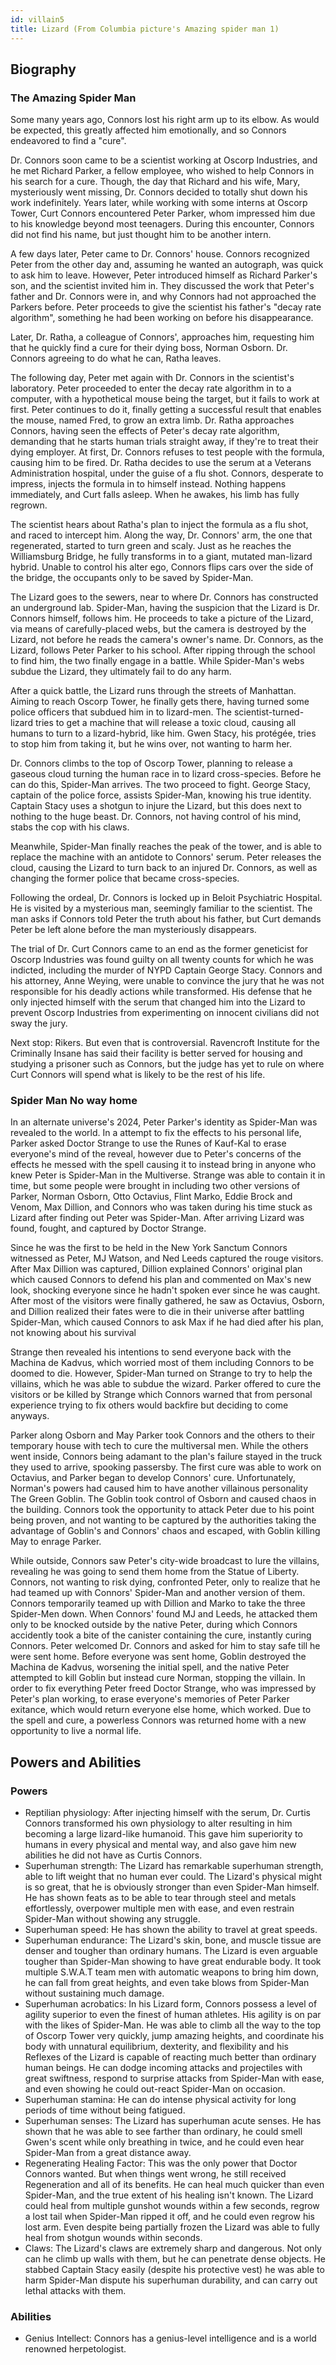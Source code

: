 ```yaml
---
id: villain5
title: Lizard (From Columbia picture's Amazing spider man 1)
---
```


## Biography
### The Amazing Spider Man
Some many years ago, Connors lost his right arm up to its elbow. As would be expected, this greatly affected him emotionally, and so Connors endeavored to find a "cure".

Dr. Connors soon came to be a scientist working at Oscorp Industries, and he met Richard Parker, a fellow employee, who wished to help Connors in his search for a cure. Though, the day that Richard and his wife, Mary, mysteriously went missing, Dr. Connors decided to totally shut down his work indefinitely. Years later, while working with some interns at Oscorp Tower, Curt Connors encountered Peter Parker, whom impressed him due to his knowledge beyond most teenagers. During this encounter, Connors did not find his name, but just thought him to be another intern.

A few days later, Peter came to Dr. Connors' house. Connors recognized Peter from the other day and, assuming he wanted an autograph, was quick to ask him to leave. However, Peter introduced himself as Richard Parker's son, and the scientist invited him in. They discussed the work that Peter's father and Dr. Connors were in, and why Connors had not approached the Parkers before. Peter proceeds to give the scientist his father's "decay rate algorithm", something he had been working on before his disappearance.

Later, Dr. Ratha, a colleague of Connors', approaches him, requesting him that he quickly find a cure for their dying boss, Norman Osborn. Dr. Connors agreeing to do what he can, Ratha leaves.

The following day, Peter met again with Dr. Connors in the scientist's laboratory. Peter proceeded to enter the decay rate algorithm in to a computer, with a hypothetical mouse being the target, but it fails to work at first. Peter continues to do it, finally getting a successful result that enables the mouse, named Fred, to grow an extra limb. Dr. Ratha approaches Connors, having seen the effects of Peter's decay rate algorithm, demanding that he starts human trials straight away, if they're to treat their dying employer. At first, Dr. Connors refuses to test people with the formula, causing him to be fired. Dr. Ratha decides to use the serum at a Veterans Administration hospital, under the guise of a flu shot. Connors, desperate to impress, injects the formula in to himself instead. Nothing happens immediately, and Curt falls asleep. When he awakes, his limb has fully regrown.

The scientist hears about Ratha's plan to inject the formula as a flu shot, and raced to intercept him. Along the way, Dr. Connors' arm, the one that regenerated, started to turn green and scaly. Just as he reaches the Williamsburg Bridge, he fully transforms in to a giant, mutated man-lizard hybrid. Unable to control his alter ego, Connors flips cars over the side of the bridge, the occupants only to be saved by Spider-Man.

The Lizard goes to the sewers, near to where Dr. Connors has constructed an underground lab. Spider-Man, having the suspicion that the Lizard is Dr. Connors himself, follows him. He proceeds to take a picture of the Lizard, via means of carefully-placed webs, but the camera is destroyed by the Lizard, not before he reads the camera's owner's name. Dr. Connors, as the Lizard, follows Peter Parker to his school. After ripping through the school to find him, the two finally engage in a battle. While Spider-Man's webs subdue the Lizard, they ultimately fail to do any harm.

After a quick battle, the Lizard runs through the streets of Manhattan. Aiming to reach Oscorp Tower, he finally gets there, having turned some police officers that subdued him in to lizard-men. The scientist-turned-lizard tries to get a machine that will release a toxic cloud, causing all humans to turn to a lizard-hybrid, like him. Gwen Stacy, his protégée, tries to stop him from taking it, but he wins over, not wanting to harm her.

Dr. Connors climbs to the top of Oscorp Tower, planning to release a gaseous cloud turning the human race in to lizard cross-species. Before he can do this, Spider-Man arrives. The two proceed to fight. George Stacy, captain of the police force, assists Spider-Man, knowing his true identity. Captain Stacy uses a shotgun to injure the Lizard, but this does next to nothing to the huge beast. Dr. Connors, not having control of his mind, stabs the cop with his claws.

Meanwhile, Spider-Man finally reaches the peak of the tower, and is able to replace the machine with an antidote to Connors' serum. Peter releases the cloud, causing the Lizard to turn back to an injured Dr. Connors, as well as changing the former police that became cross-species.

Following the ordeal, Dr. Connors is locked up in Beloit Psychiatric Hospital. He is visited by a mysterious man, seemingly familiar to the scientist. The man asks if Connors told Peter the truth about his father, but Curt demands Peter be left alone before the man mysteriously disappears.

The trial of Dr. Curt Connors came to an end as the former geneticist for Oscorp Industries was found guilty on all twenty counts for which he was indicted, including the murder of NYPD Captain George Stacy. Connors and his attorney, Anne Weying, were unable to convince the jury that he was not responsible for his deadly actions while transformed. His defense that he only injected himself with the serum that changed him into the Lizard to prevent Oscorp Industries from experimenting on innocent civilians did not sway the jury.

Next stop: Rikers. But even that is controversial. Ravencroft Institute for the Criminally Insane has said their facility is better served for housing and studying a prisoner such as Connors, but the judge has yet to rule on where Curt Connors will spend what is likely to be the rest of his life.

### Spider Man No way home
In an alternate universe's 2024, Peter Parker's identity as Spider-Man was revealed to the world. In a attempt to fix the effects to his personal life, Parker asked Doctor Strange to use the Runes of Kauf-Kal to erase everyone's mind of the reveal, however due to Peter's concerns of the effects he messed with the spell causing it to instead bring in anyone who knew Peter is Spider-Man in the Multiverse. Strange was able to contain it in time, but some people were brought in including two other versions of Parker, Norman Osborn, Otto Octavius, Flint Marko, Eddie Brock and Venom, Max Dillion, and Connors who was taken during his time stuck as Lizard after finding out Peter was Spider-Man. After arriving Lizard was found, fought, and captured by Doctor Strange.

Since he was the first to be held in the New York Sanctum Connors witnessed as Peter, MJ Watson, and Ned Leeds captured the rouge visitors. After Max Dillion was captured, Dillion explained Connors' original plan which caused Connors to defend his plan and commented on Max's new look, shocking everyone since he hadn't spoken ever since he was caught. After most of the visitors were finally gathered, he saw as Octavius, Osborn, and Dillion realized their fates were to die in their universe after battling Spider-Man, which caused Connors to ask Max if he had died after his plan, not knowing about his survival

Strange then revealed his intentions to send everyone back with the Machina de Kadvus, which worried most of them including Connors to be doomed to die. However, Spider-Man turned on Strange to try to help the villains, which he was able to subdue the wizard. Parker offered to cure the visitors or be killed by Strange which Connors warned that from personal experience trying to fix others would backfire but deciding to come anyways.

Parker along Osborn and May Parker took Connors and the others to their temporary house with tech to cure the multiversal men. While the others went inside, Connors being adamant to the plan's failure stayed in the truck they used to arrive, spooking passersby. The first cure was able to work on Octavius, and Parker began to develop Connors' cure. Unfortunately, Norman's powers had caused him to have another villainous personality The Green Goblin. The Goblin took control of Osborn and caused chaos in the building. Connors took the opportunity to attack Peter due to his point being proven, and not wanting to be captured by the authorities taking the advantage of Goblin's and Connors' chaos and escaped, with Goblin killing May to enrage Parker.

While outside, Connors saw Peter's city-wide broadcast to lure the villains, revealing he was going to send them home from the Statue of Liberty. Connors, not wanting to risk dying, confronted Peter, only to realize that he had teamed up with Connors' Spider-Man and another version of them. Connors temporarily teamed up with Dillion and Marko to take the three Spider-Men down. When Connors' found MJ and Leeds, he attacked them only to be knocked outside by the native Peter, during which Connors accidently took a bite of the canister containing the cure, instantly curing Connors. Peter welcomed Dr. Connors and asked for him to stay safe till he were sent home. Before everyone was sent home, Goblin destroyed the Machina de Kadvus, worsening the initial spell, and the native Peter attempted to kill Goblin but instead cure Norman, stopping the villain. In order to fix everything Peter freed Doctor Strange, who was impressed by Peter's plan working, to erase everyone's memories of Peter Parker exitance, which would return everyone else home, which worked. Due to the spell and cure, a powerless Connors was returned home with a new opportunity to live a normal life.

## Powers and Abilities
### Powers
- Reptilian physiology: After injecting himself with the serum, Dr. Curtis Connors transformed his own physiology to alter resulting in him becoming a large lizard-like humanoid. This gave him superiority to humans in every physical and mental way, and also gave him new abilities he did not have as Curtis Connors.
- Superhuman strength: The Lizard has remarkable superhuman strength, able to lift weight that no human ever could. The Lizard's physical might is so great, that he is obviously stronger than even Spider-Man himself. He has shown feats as to be able to tear through steel and metals effortlessly, overpower multiple men with ease, and even restrain Spider-Man without showing any struggle.
- Superhuman speed: He has shown the ability to travel at great speeds.
- Superhuman endurance: The Lizard's skin, bone, and muscle tissue are denser and tougher than ordinary humans. The Lizard is even arguable tougher than Spider-Man showing to have great endurable body. It took multiple S.W.A.T team men with automatic weapons to bring him down, he can fall from great heights, and even take blows from Spider-Man without sustaining much damage.
- Superhuman acrobatics: In his Lizard form, Connors possess a level of agility superior to even the finest of human athletes. His agility is on par with the likes of Spider-Man. He was able to climb all the way to the top of Oscorp Tower very quickly, jump amazing heights, and coordinate his body with unnatural equilibrium, dexterity, and flexibility and his Reflexes of the Lizard is capable of reacting much better than ordinary human beings. He can dodge incoming attacks and projectiles with great swiftness, respond to surprise attacks from Spider-Man with ease, and even showing he could out-react Spider-Man on occasion.
- Superhuman stamina: He can do intense physical activity for long periods of time without being fatigued.
- Superhuman senses: The Lizard has superhuman acute senses. He has shown that he was able to see farther than ordinary, he could smell Gwen's scent while only breathing in twice, and he could even hear Spider-Man from a great distance away.
- Regenerating Healing Factor: This was the only power that Doctor Connors wanted. But when things went wrong, he still received Regeneration and all of its benefits. He can heal much quicker than even Spider-Man, and the true extent of his healing isn't known. The Lizard could heal from multiple gunshot wounds within a few seconds, regrow a lost tail when Spider-Man ripped it off, and he could even regrow his lost arm. Even despite being partially frozen the Lizard was able to fully heal from shotgun wounds within seconds.
- Claws: The Lizard's claws are extremely sharp and dangerous. Not only can he climb up walls with them, but he can penetrate dense objects. He stabbed Captain Stacy easily (despite his protective vest) he was able to harm Spider-Man dispute his superhuman durability, and can carry out lethal attacks with them.

### Abilities
- Genius Intellect: Connors has a genius-level intelligence and is a world renowned herpetologist.

